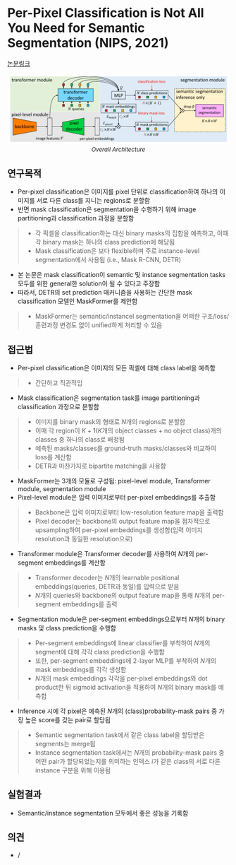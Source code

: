 # Per-Pixel Classification is Not All You Need for Semantic Segmentation (NIPS, 2021)

[논문링크](https://proceedings.neurips.cc/paper/2021/hash/950a4152c2b4aa3ad78bdd6b366cc179-Abstract.html)

<p align="center">
    <img width="700" alt='fig1' src="../img/cheng2021per.png?raw=true"></br>
    <em><font size=2>Overall Architecture</font></em>
</p>

## 연구목적
- Per-pixel classification은 이미지를 pixel 단위로 classification하여 하나의 이미지를 서로 다른 class를 지니는 regions로 분할함
- 반면 mask classification은 segmentation을 수행하기 위해 image partitioning과 classification 과정을 분할함
> - 각 픽셀을 classification하는 대신 binary masks의 집합을 예측하고, 이때 각 binary mask는 하나의 class prediction에 해당됨
> - Mask classification은 보다 flexible하며 주로 instance-level segmentation에서 사용됨 (i.e., Mask R-CNN, DETR)
- 본 논문은 mask classification이 semantic 및 instance segmentation tasks 모두를 위한 general한 solution이 될 수 있다고 주장함
- 따라서, DETR의 set prediction 매커니즘을 사용하는 간단한 mask classification 모델인 MaskFormer를 제안함
> - MaskFormer는 semantic/instancel segmentation을 어떠한 구조/loss/훈련과정 변경도 없이 unified하게 처리할 수 있음

## 접근법
- Per-pixel classification은 이미지의 모든 픽셀에 대해 class label을 예측함
> - 간단하고 직관적임
- Mask classification은 segmentation task를 image partitioning과 classification 과정으로 분할함
> - 이미지를 binary mask의 형태로 $N$개의 regions로 분할함
> - 이때 각 region이 $K+1$($K$개의 object classes + no object class)개의 classes 중 하나의 class로 배정됨
> - 예측된 masks/classes를 ground-truth masks/classes와 비교하여 loss를 계산함
> - DETR과 마찬가지로 bipartite matching을 사용함
- MaskFormer는 3개의 모듈로 구성됨: pixel-level module, Transformer module, segmentation module
- Pixel-level module은 입력 이미지로부터 per-pixel embeddings를 추출함
> - Backbone은 입력 이미지로부터 low-resolution feature map을 출력함
> - Pixel decoder는 backbone의 output feature map을 점차적으로 upsampling하여 per-pixel embeddings를 생성함(입력 이미지 resolution과 동일한 resolution으로)
- Transformer module은 Transformer decoder를 사용하여 $N$개의 per-segment embeddings를 계산함
> - Transformer decoder는 $N$개의 learnable positional embeddings(queries, DETR과 동일)를 입력으로 받음
> - $N$개의 queries와 backbone의 output feature map을 통해 $N$개의 per-segment embeddings를 출력
- Segmentation module은 per-segment embeddings으로부터 $N$개의 binary masks 및 class prediction을 수행함
> - Per-segment embeddings에 linear classifier를 부착하여 $N$개의 segment에 대해 각각 class prediction을 수행함
> - 또한, per-segment embeddings에 2-layer MLP를 부착하여 $N$개의 mask embeddings를 각각 생성함
> - $N$개의 mask embeddings 각각을 per-pixel embeddings와 dot product한 뒤 sigmoid activation을 적용하여 $N$개의 binary mask를 예측함
- Inference 시에 각 pixel은 예측된 $N$개의 (class)probability-mask pairs 중 가장 높은 score를 갖는 pair로 할당됨
> - Semantic segmentation task에서 같은 class label을 할당받은 segments는 merge됨
> - Instance segmentation task에서는 $N$개의 probability-mask pairs 중 어떤 pair가 할당되었는지를 의미하는 인덱스 $i$가 같은 class의 서로 다른 instance 구분을 위해 이용됨 

## 실험결과
- Semantic/instance segmentation 모두에서 좋은 성능을 기록함

## 의견
- /